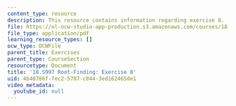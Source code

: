 ```yaml
---
content_type: resource
description: This resource contains information regarding exercise 8.
file: https://ol-ocw-studio-app-production.s3.amazonaws.com/courses/18-s997-introduction-to-matlab-programming-fall-2011/4b40786ffec25707c8443ed162465de1_MIT18_S997F11_Exercise_8.pdf
file_type: application/pdf
learning_resource_types: []
ocw_type: OCWFile
parent_title: Exercises
parent_type: CourseSection
resourcetype: Document
title: '18.S997 Root-Finding: Exercise 8'
uid: 4b40786f-fec2-5707-c844-3ed162465de1
video_metadata:
  youtube_id: null
---
```

